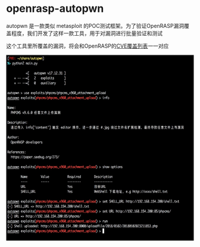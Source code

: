 # openrasp-autopwn

autopwn 是一款类似 metasploit 的POC测试框架。为了验证OpenRASP漏洞覆盖程度，我们开发了这样一款工具，用于对漏洞进行批量验证和测试

这个工具里所覆盖的漏洞，将会和OpenRASP的[CVE覆盖列表](https://rasp.baidu.com/doc/usage/cve.html)一一对应

<img src="https://raw.githubusercontent.com/baidu-security/openrasp-autopwn/master/screenshots/console.jpg" height="500px" style="margin: auto; display: block" >



